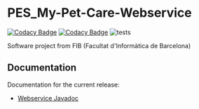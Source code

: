 # PES_My-Pet-Care-Webservice
[![Codacy Badge](https://api.codacy.com/project/badge/Grade/149a10547b3d47b88be78bc56fcd902f)](https://app.codacy.com/gh/Grupo13-PES-Mascotas/PES_My-Pet-Care-Webservice?utm_source=github.com&utm_medium=referral&utm_content=Grupo13-PES-Mascotas/PES_My-Pet-Care-Webservice&utm_campaign=Badge_Grade_Dashboard) [![Codacy Badge](https://api.codacy.com/project/badge/Coverage/524288f9224f4799986863f92515c64e)](https://www.codacy.com/gh/Grupo13-PES-Mascotas/PES_My-Pet-Care-Webservice?utm_source=github.com&utm_medium=referral&utm_content=Grupo13-PES-Mascotas/PES_My-Pet-Care-Webservice&utm_campaign=Badge_Coverage) ![tests](https://github.com/Grupo13-PES-Mascotas/PES_My-Pet-Care-Webservice/workflows/tests/badge.svg)

Software project from FIB (Facultat d'Informàtica de Barcelona)

## Documentation
Documentation for the current release:
 - [Webservice Javadoc](https://javadoc.jitpack.io/com/github/Grupo13-PES-Mascotas/PES_My-Pet-Care-Webservice/develop-5330235bba-1/javadoc/)
